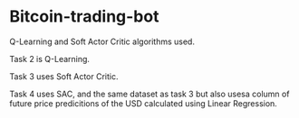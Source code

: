 # Bitcoin-trading-bot

Q-Learning and Soft Actor Critic algorithms used.

Task 2 is Q-Learning.

Task 3 uses Soft Actor Critic.

Task 4 uses SAC, and the same dataset as task 3 but also usesa column of future price predicitions of the USD calculated using Linear Regression.
